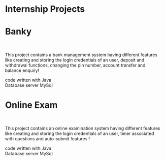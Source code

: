 # Internship Projects

# Banky
<br>
<p>This project contains a bank management system having different features like creating and storing the login credentials of an user, deposit and withdrawal functions, changing the pin number, account transfer and balance enquiry!</p>
code written with Java 
<br>
Database server MySql

# Online Exam
<br>
<p>This project contains an online examination system having different features like creating and storing the login credentials of an user, timer associated with questions and auto-submit features !</p>
code written with Java 
<br>
Database server MySql
